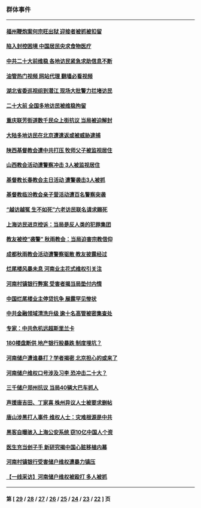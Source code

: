 ### 群体事件
---
#### [福州鞭炮案何宗旺出狱 迎接者被抓被扣留](../../pages/ncid279/n13824304.md?09160045) 
#### [陷入封控困境 中国居民央求食物医疗](../../pages/ncid279/n13823589.md?09160045) 
#### [中共二十大前维稳 各地访民紧急求助信息不断](../../pages/ncid279/n13822888.md?09160045) 
#### [油管热门视频 网站代理 翻墙必看视频](http://209.222.30.114:81/youtube.html?09160045)
#### [湖北省委巡视组到潜江 现场大批警力拦堵访民](../../pages/ncid279/n13820243.md?09160045) 
#### [二十大前 全国多地访民被维稳拘留](../../pages/ncid279/n13819431.md?09160045) 
#### [重庆联芳街道数千民众上街抗议 当局被迫解封](../../pages/ncid279/n13812220.md?09160045) 
#### [大陆多地访民在北京遭遣返或被威胁逮捕](../../pages/ncid279/n13812104.md?09160045) 
#### [陕西基督教会遭中共打压 牧师父子被监视居住](../../pages/ncid279/n13811611.md?09160045) 
#### [山西教会活动遭警察冲击 3人被监视居住](../../pages/ncid279/n13808966.md?09160045) 
#### [基督教长春教会主日活动 遭警袭击3人被抓](../../pages/ncid279/n13806935.md?09160045) 
#### [基督教临汾教会亲子营活动遭百名警察突袭](../../pages/ncid279/n13806527.md?09160045) 
#### [“越访越冤 生不如死”六老访民联名请求赐死](../../pages/ncid279/n13805907.md?09160045) 
#### [上海访民进京控诉：当局是反人类的犯罪集团](../../pages/ncid279/n13803858.md?09160045) 
#### [教友被控“袭警” 秋雨教会：当局迫害宗教信仰](../../pages/ncid279/n13803563.md?09160045) 
#### [成都秋雨教会活动遭警察驱散 教友披露经过](../../pages/ncid279/n13802541.md?09160045) 
#### [烂尾楼风暴未息 河南业主花式维权引关注](../../pages/ncid279/n13794519.md?09160045) 
#### [河南村镇银行弊案 受害者揭当局垫付内情](../../pages/ncid279/n13791990.md?09160045) 
#### [中国烂尾楼业主停贷抗争 展露罕见惨状](../../pages/ncid279/n13787794.md?09160045) 
#### [中共金融领域清洗升级 逾十名高管被密集查处](../../pages/ncid279/n13782694.md?09160045) 
#### [专家：中共危机远超斯里兰卡](../../pages/ncid279/n13782248.md?09160045) 
#### [180楼盘断供 地产银行股暴跌 制度埋坑？](../../pages/ncid279/n13780778.md?09160045) 
#### [河南储户遭谁暴打？学者揭密 北京担心的或来了](../../pages/ncid279/n13779407.md?09160045) 
#### [河南储户维权口号涉及习李 恐冲击二十大？](../../pages/ncid279/n13778148.md?09160045) 
#### [三千储户郑州抗议 当局40辆大巴车抓人](../../pages/ncid279/n13777593.md?09160045) 
#### [声援唐吉田、丁家喜 株州异议人士被要求删帖](../../pages/ncid279/n13775534.md?09160045) 
#### [唐山涉黑打人事件 维权人士：灾难根源是中共](../../pages/ncid279/n13773534.md?09160045) 
#### [黑客自曝骇入上海公安系统 窃10亿中国人个资](../../pages/ncid279/n13773395.md?09160045) 
#### [医生充当刽子手 新研究揭中国心脏移植内幕](../../pages/ncid279/n13772291.md?09160045) 
#### [河南村镇银行受害储户维权遭暴力镇压](../../pages/ncid279/n13770841.md?09160045) 
#### [【一线采访】河南储户维权被殴打 多人被抓](../../pages/ncid279/n13768629.md?09160045) 

---
#### 第 [ [29](./29.md?09160045) / [28](./28.md?09160045) / [27](./27.md?09160045) / [26](./26.md?09160045) / [25](./25.md?09160045) / [24](./24.md?09160045) / [23](./23.md?09160045) / [22](./22.md?09160045) ] 页
